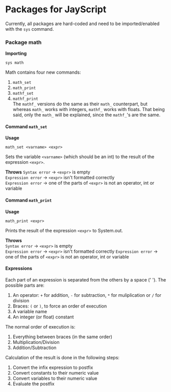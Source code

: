 # Packages for JayScript
Currently, all packages are hard-coded and need to be imported/enabled with the ``sys`` command.

### Package math
**Importing**  
```
sys math
```
Math contains four new commands:
  1) ``math_set``
  1) ``math_print``
  1) ``mathf_set``
  1) ``mathf_print``  
The ``mathf_`` versions do the same as their ``math_`` counterpart, but whereas ``math_`` works with integers, ``mathf_`` works with floats.
That being said, only the ``math_`` will be explained, since the ``mathf_``'s are the same.

#### Command ``math_set``
**Usage**  
```
math_set <varname> <expr>
```
Sets the variable ``<varname>`` (which should be an int) to the result of the expression ``<expr>``.

**Throws**
``Syntax error``	-> ``<expr>`` is empty  
``Expression error``	-> ``<expr>`` isn't formatted correctly  
``Expression error``	-> one of the parts of ``<expr>`` is not an operator, int or variable  

#### Command ``math_print``
**Usage**
```
math_print <expr>
```
Prints the result of the expression ``<expr>`` to System.out.

**Throws**     
``Syntax error``        -> ``<expr>`` is empty  
``Expression error``    -> ``<expr>`` isn't formatted correctly
``Expression error``    -> one of the parts of ``<expr>`` is not an operator, int or variable  

#### Expressions
Each part of an expression is separated from the others by a space (' '). The possible parts are:
  1) An operator: ``+`` for addition, ``-`` for subtraction, ``*`` for muliplication or ``/`` for division
  1) Braces: ``(`` or ``)``, to force an order of execution
  1) A variable name
  1) An integer (or float) constant  

The normal order of execution is:
  1) Everything between braces (in the same order)
  1) Multiplication/Division
  1) Addition/Subtraction  

Calculation of the result is done in the following steps:
  1) Convert the infix expression to postfix
  1) Convert constants to their numeric value
  1) Convert variables to their numeric value
  1) Evaluate the postfix
